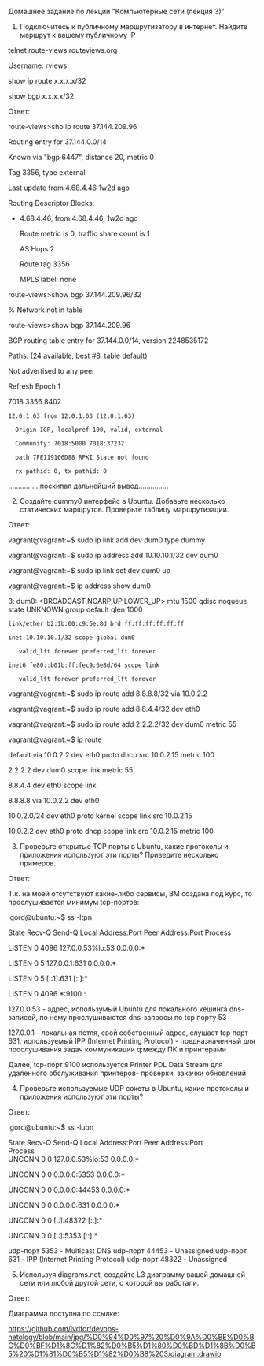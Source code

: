 Домашнее задание по лекции "Компьютерные сети (лекция 3)"

1) Подключитесь к публичному маршрутизатору в интернет. Найдите маршрут к вашему публичному IP

telnet route-views.routeviews.org

Username: rviews

show ip route x.x.x.x/32

show bgp x.x.x.x/32

Ответ:

route-views>sho ip route 37.144.209.96

Routing entry for 37.144.0.0/14

  Known via "bgp 6447", distance 20, metric 0

  Tag 3356, type external

  Last update from 4.68.4.46 1w2d ago

  Routing Descriptor Blocks:

  * 4.68.4.46, from 4.68.4.46, 1w2d ago

      Route metric is 0, traffic share count is 1

      AS Hops 2
 
      Route tag 3356

      MPLS label: none

route-views>show bgp 37.144.209.96/32

% Network not in table

route-views>show bgp 37.144.209.96

BGP routing table entry for 37.144.0.0/14, version 2248535172

Paths: (24 available, best #8, table default)

  Not advertised to any peer

  Refresh Epoch 1

  7018 3356 8402

    12.0.1.63 from 12.0.1.63 (12.0.1.63)

      Origin IGP, localpref 100, valid, external

      Community: 7018:5000 7018:37232

      path 7FE119106D88 RPKI State not found

      rx pathid: 0, tx pathid: 0
	
................поскипал дальнейший вывод...............
    

2) Создайте dummy0 интерфейс в Ubuntu. Добавьте несколько статических маршрутов. Проверьте таблицу маршрутизации.

Ответ:

vagrant@vagrant:~$ sudo ip link add dev dum0 type dummy

vagrant@vagrant:~$ sudo ip address add 10.10.10.1/32 dev dum0

vagrant@vagrant:~$ sudo ip link set dev dum0 up

vagrant@vagrant:~$ ip address show dum0

3: dum0: <BROADCAST,NOARP,UP,LOWER_UP> mtu 1500 qdisc noqueue state UNKNOWN group default qlen 1000

    link/ether b2:1b:00:c9:6e:8d brd ff:ff:ff:ff:ff:ff

    inet 10.10.10.1/32 scope global dum0

       valid_lft forever preferred_lft forever

    inet6 fe80::b01b:ff:fec9:6e8d/64 scope link

       valid_lft forever preferred_lft forever

vagrant@vagrant:~$ sudo ip route add 8.8.8.8/32 via 10.0.2.2

vagrant@vagrant:~$ sudo ip route add 8.8.4.4/32 dev eth0

vagrant@vagrant:~$ sudo ip route add 2.2.2.2/32 dev dum0 metric 55

vagrant@vagrant:~$ ip route


default via 10.0.2.2 dev eth0 proto dhcp src 10.0.2.15 metric 100

2.2.2.2 dev dum0 scope link metric 55

8.8.4.4 dev eth0 scope link

8.8.8.8 via 10.0.2.2 dev eth0

10.0.2.0/24 dev eth0 proto kernel scope link src 10.0.2.15

10.0.2.2 dev eth0 proto dhcp scope link src 10.0.2.15 metric 100


3) Проверьте открытые TCP порты в Ubuntu, какие протоколы и приложения используют эти порты? Приведите несколько примеров.

Ответ:

Т.к. на моей отсутствуют какие-либо сервисы, ВМ создана под курс, то прослушивается минимум tcp-портов:

igord@ubuntu:~$ ss -ltpn

State    Recv-Q   Send-Q     Local Address:Port     Peer Address:Port  Process  

LISTEN   0        4096       127.0.0.53%lo:53            0.0.0.0:*              

LISTEN   0        5              127.0.0.1:631           0.0.0.0:*  
            
LISTEN   0        5                  [::1]:631              [::]:*      
        
LISTEN   0        4096                   *:9100                *:*           

127.0.0.53 - адрес, использумый Ubuntu для локального кешинга dns-записей, по нему прослушиваются dns-запросы по tcp порту 53

127.0.0.1 - локальная петля, свой собственный адрес, слушает tcp порт 631, используемый IPP (Internet Printing Protocol) - предназначенный для прослушивания задач коммуникации q:между ПК и принтерами

Далее, tcp-порт 9100 используется Printer PDL Data Stream для удаленного обслуживания принтеров- проверки, закачки обновлений


4) Проверьте используемые UDP сокеты в Ubuntu, какие протоколы и приложения используют эти порты?

Ответ:

igord@ubuntu:~$ ss -lupn

State                   Recv-Q                  Send-Q                                   Local Address:Port                                    Peer Address:Port  
                Process                  
UNCONN                  0                       0                                        127.0.0.53%lo:53                                           0.0.0.0:*
                                              
UNCONN                  0                       0                                              0.0.0.0:5353                                         0.0.0.0:*
                                              
UNCONN                  0                       0                                              0.0.0.0:44453                                        0.0.0.0:*    
                                          
UNCONN                  0                       0                                              0.0.0.0:631                                          0.0.0.0:*    
                                          
UNCONN                  0                       0                                                 [::]:48322                                           [::]:* 
                                             
UNCONN                  0                       0                                                 [::]:5353                                            [::]:*   

udp-порт 5353 - Multicast DNS
udp-порт 44453 - Unassigned
udp-порт 631 -  IPP (Internet Printing Protocol)
udp-порт 48322 - Unassigned
                                           

5) Используя diagrams.net, создайте L3 диаграмму вашей домашней сети или любой другой сети, с которой вы работали.

Ответ:

Диаграмма доступна по ссылке:

https://github.com/ivdfor/devops-netology/blob/main/jpg/%D0%94%D0%97%20%D0%9A%D0%BE%D0%BC%D0%BF%D1%8C%D1%82%D0%B5%D1%80%D0%BD%D1%8B%D0%B5%20%D1%81%D0%B5%D1%82%D0%B8%203/diagram.drawio


